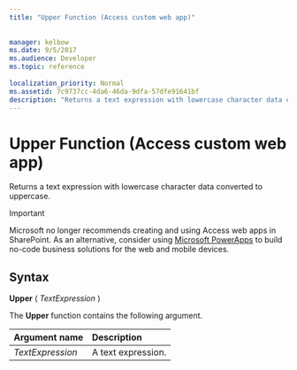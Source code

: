 ```yaml
---
title: "Upper Function (Access custom web app)"
 
 
manager: kelbow
ms.date: 9/5/2017
ms.audience: Developer
ms.topic: reference
  
localization_priority: Normal
ms.assetid: 7c9737cc-4da6-46da-9dfa-57dfe91641bf
description: "Returns a text expression with lowercase character data converted to uppercase."
---
```


# Upper Function (Access custom web app)

Returns a text expression with lowercase character data converted to uppercase.
  
> [!IMPORTANT]
> Microsoft no longer recommends creating and using Access web apps in SharePoint. As an alternative, consider using [Microsoft PowerApps](https://powerapps.microsoft.com/en-us/) to build no-code business solutions for the web and mobile devices. 
  
## Syntax

 **Upper** (  *TextExpression*  ) 
  
The **Upper** function contains the following argument. 
  
|**Argument name**|**Description**|
|:-----|:-----|
| *TextExpression*  <br/> |A text expression.  <br/> |
   

